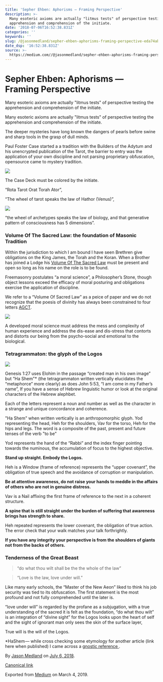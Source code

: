 ```yaml
---
title: 'Sepher Ehben: Aphorisms — Framing Perspective'
description: >-
  Many esoteric axioms are actually "litmus tests" of perspective testing the
  apprehension and comprehension of the initiate.
date: '2018-07-06T16:52:38.831Z'
categories: ''
keywords: ''
slug: /@jasonmedland/sepher-ehben-aphorisms-framing-perspective-eda74ab5e673
date_dsp: '16:52:38.831Z'
source: >-
  https://medium.com//@jasonmedland/sepher-ehben-aphorisms-framing-perspective-eda74ab5e673
---
```


# Sepher Ehben: Aphorisms — Framing Perspective

Many esoteric axioms are actually "litmus tests" of perspective testing the apprehension and comprehension of the initiate.

Many esoteric axioms are actually "litmus tests" of perspective testing the apprehension and comprehension of the initiate.

The deeper mysteries have long known the dangers of pearls before swine and sharp tools in the grasp of dull minds.

Paul Foster Case started a a tradition with the Builders of the Adytum and his unencrypted publication of the Tarot, the barrier to entry was the application of your own discipline and not parsing proprietary obfuscation, opensource came to mystery tradition.

![](https://cdn-images-1.medium.com/max/600/1*HMzzNVwKKVBDWeQ1S9WWDA.jpeg)

The Case Deck must be colored by the initiate.

“Rota Tarot Orat Torah Ator”,

“The wheel of tarot speaks the law of Hathor (Venus)”,

![](https://cdn-images-1.medium.com/max/600/1*uJkejwdAusAl12e5n8lQ0w.jpeg)

“the wheel of archetypes speaks the law of biology, and that generative pattern of consciousness has 5 dimensions”.

### Volume Of The Sacred Law: the foundation of Masonic Tradition

Within the jurisdiction to which I am bound I have seen Brethren give obligations on the King James, the Torah and the Koran. When a Brother has joined a Lodge his [Volume Of The Sacred Law](https://en.wikipedia.org/wiki/Volume_of_Sacred_Law) must be present and open so long as his name on the role is to be found.

Freemasonry postulates “a moral science”, a Philosopher’s Stone, though object lessons exceed the efficacy of moral posturing and obligations exercise the application of discipline.

We refer to a “Volume Of Sacred Law” as a peice of paper and we do not recognize that the poesis of divinity has always been constrained to four letters [AGCT](https://en.m.wikipedia.org/wiki/DNA).

![](https://cdn-images-1.medium.com/max/800/1*5hq8u13L_6MfxzTKGRZvSA.png)

A developed moral science must address the mess and complexity of human experience and address the dis-ease and dis-stress that contorts and distorts our being from the psycho-social and emotional to the biological.

### Tetragrammaton: the glyph of the Logos

![](https://cdn-images-1.medium.com/max/800/1*8adQyEgCwrBfoc0TukTntA.jpeg)

Genesis 1:27 uses Elohim in the passage “created man in his own image” but “Ha Shem"\* (the tetragrammaton written vertically elucidates the “metaphorce” more clearly) as does John 5:53, “I am come in my Father’s name”, If you have a sense of Hebrew linguistic humor or look at the original characters of the Hebrew alephbet.

Each of the letters represent a noun and number as well as the character in a strange and unique concordance and coherence.

"Ha Shem" when written vertically is an anthropomorphic glyph. Yod representing the head, Heh for the shoulders, Vav for the torso, Heh for the hips and legs. The word is a composite of the past, present and future tenses of the verb "to be"

Yod represents the hand of the “Rabbi” and the index finger pointing towards the numinous, the accumulation of focus to the highest objective.

**Stand up straight. Embody the Logos.**

Heh is a Window (frame of reference) represents the “upper covenant”, the obligation of true speech and the avoidance of corruption or manipulation.

**Be at attentive awareness, do not raise your hands to meddle in the affairs of others who are not in genuine distress.**

Vav is a Nail affixing the first frame of reference to the next in a coherent structure.

**A spine that is still straight under the burden of suffering that awareness brings has strength to share.**

Heh repeated represents the lower covenant, the obligation of true action. The error check that your walk matches your talk forthrightly.

**If you have any integrity your perspective is from the shoulders of giants not from the backs of others.**

### Tenderness of the Great Beast

> “do what thou wilt shall be the the whole of the law”

> “Love is the law, love under will.”

Like many early schools, the <cough> “Master of the New Aeon” liked to think his job security was tied to its obfuscation. The first statement is the most profound and not fully comprehended until the later is.

“love under will” is regarded by the profane as a subjugation, with a true understanding of the sacred it is felt as the foundation, “do what thou wilt” is an integration of “divine sight” for the Logos looks upon the heart of self and the sight of ignorant man only sees the skin of the surface layer,

True will is the will of the Logos.

\*HaShem — while cross checking some etymology for another article (link here when published) I came across a [gnostic reference ](https://en.m.wikipedia.org/wiki/Ineffability).

By [Jason Medland](https://medium.com/@jasonmedland) on [July 6, 2018](https://medium.com/p/eda74ab5e673).

[Canonical link](https://medium.com/@jasonmedland/sepher-ehben-aphorisms-framing-perspective-eda74ab5e673)

Exported from [Medium](https://medium.com) on March 4, 2019.